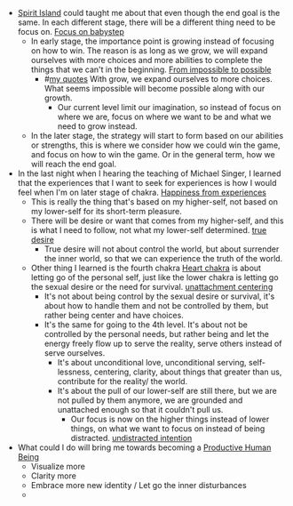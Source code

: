 - [Spirit Island](<Spirit Island.md>) could taught me about that even though the end goal is the same. In each different stage, there will be a different thing need to be focus on. [Focus on babystep](<Focus on babystep.md>)
    - In early stage, the importance point is growing instead of focusing on how to win. The reason is as long as we grow, we will expand ourselves with more choices and more abilities to complete the things that we can't in the beginning. [From impossible to possible](<From impossible to possible.md>)
        - #[my quotes](<my quotes.md>) With grow, we expand ourselves to more choices. What seems impossible will become possible along with our growth. 
            - Our current level limit our imagination, so instead of focus on where we are, focus on where we want to be and what we need to grow instead.
    - In the later stage, the strategy will start to form based on our abilities or strengths, this is where we consider how we could win the game, and focus on how to win the game. Or in the general term, how we will reach the end goal. 
- In the last night when I hearing the teaching of Michael Singer, I learned that the experiences that I want to seek for experiences is how I would feel when I'm on later stage of chakra. [Happiness from experiences](<Happiness from experiences.md>)
    - This is really the thing that's based on my higher-self, not based on my lower-self for its short-term pleasure. 
    - There will be desire or want that comes from my higher-self, and this is what I need to follow, not what my lower-self determined. [true desire](<true desire.md>)
        - True desire will not about control the world, but about surrender the inner world, so that we can experience the truth of the world.
    - Other thing I learned is the fourth chakra [Heart chakra](<Heart chakra.md>) is about letting go of the personal self, just like the lower chakra is letting go the sexual desire or the need for survival. [unattachment centering](<unattachment centering.md>)
        - It's not about being control by the sexual desire or survival, it's about how to handle them and not be controlled by them, but rather being center and have choices.
        - It's the same for going to the 4th level. It's about not be controlled by the personal needs, but rather being and let the energy freely flow up to serve the reality, serve others instead of serve ourselves.
            - It's about unconditional love, unconditional serving, self-lessness, centering, clarity, about things that greater than us, contribute for the reality/ the world.
            - It's about the pull of our lower-self are still there, but we are not pulled by them anymore, we are grounded and unattached enough so that it couldn't pull us. 
                - Our focus is now on the higher things instead of lower things, on what we want to focus on instead of being distracted. [undistracted intention](<undistracted intention.md>)
- What could I do will bring me towards becoming a [Productive Human Being](<Productive Human Being.md>)
    - Visualize more
    - Clarity more
    - Embrace more new identity / Let go the inner disturbances
    - 
